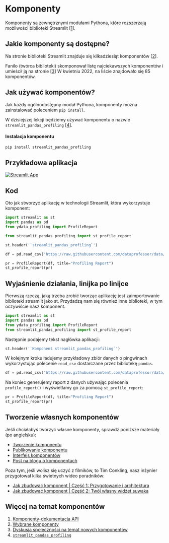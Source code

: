 # Komponenty

Komponenty są zewnętrznymi modułami Pythona, które rozszerzają możliwości biblioteki Streamlit [[1](https://docs.streamlit.io/library/components)].

## Jakie komponenty są dostępne?

Na stronie biblioteki Streamlit znajduje się kilkadziesiąt komponentów [[2](https://streamlit.io/components)].

Fanilo (twórca biblioteki) skomponował listę najciekawszych komponentów i umieścił ją na stronie [[3](https://discuss.streamlit.io/t/streamlit-components-community-tracker/4634)] W kwietniu 2022, na liście znajdowało się 85 komponentów.

## Jak używać komponentów?

Jak każdy ogólnodostępny moduł Pythona, komponenty można zainstalować poleceniem `pip install`.

W dzisiejszej lekcji będziemy używać komponentu o nazwie `streamlit_pandas_profiling` [[4](https://share.streamlit.io/okld/streamlit-gallery/main?p=pandas-profiling)].

#### Instalacja komponentu

```bash
pip install streamlit_pandas_profiling
```

## Przykładowa aplikacja

[![Streamlit App](https://static.streamlit.io/badges/streamlit_badge_black_white.svg)](https://share.streamlit.io/dataprofessor/streamlit-components/)

## Kod

Oto jak stworzyć aplikację w technologii Streamlit, która wykorzystuje komponent:

```python
import streamlit as st
import pandas as pd
from ydata_profiling import ProfileReport

from streamlit_pandas_profiling import st_profile_report

st.header('`streamlit_pandas_profiling`')

df = pd.read_csv('https://raw.githubusercontent.com/dataprofessor/data/master/penguins_cleaned.csv')

pr = ProfileReport(df, title="Profiling Report")
st_profile_report(pr)
```

## Wyjaśnienie działania, linijka po linijce

Pierwszą rzeczą, jaką trzeba zrobić tworząc aplikację jest zaimportowanie biblioteki streamlit jako st. Przydadzą nam się również inne biblioteki, w tym oczywiście nasz komponent.

```python
import streamlit as st
import pandas as pd
from ydata_profiling import ProfileReport
from streamlit_pandas_profiling import st_profile_report
```

Następnie podajemy tekst nagłówka aplikacji:

```python
st.header('`Komponent streamlit_pandas_profiling`')
```

W kolejnym kroku ładujemy przykładowy zbiór danych o pingwinach wykorzystując polecenie `read_csv` dostarczane przez bibliotekę `pandas`.

```python
df = pd.read_csv('https://raw.githubusercontent.com/dataprofessor/data/master/penguins_cleaned.csv')
```

Na koniec generujemy raport z danych używając polecenia `profile_report()` i wyświetlamy go za pomocą `st_profile_report`:
```python
pr = ProfileReport(df, title="Profiling Report")
st_profile_report(pr)
```

## Tworzenie własnych komponentów

Jeśli chciałabyś tworzyć własne komponenty, sprawdź poniższe materiały (po angielsku):
- [Tworzenie komponentu](https://docs.streamlit.io/library/components/create)
- [Publikowanie komponentu](https://docs.streamlit.io/library/components/publish)
- [Interfejs komponentów](https://docs.streamlit.io/library/components/components-api)
- [Post na blogu o komponentach](https://blog.streamlit.io/introducing-streamlit-components/)

Poza tym, jeśli wolisz się uczyć z filmików, to Tim Conkling, nasz inżynier przygotował kilka świetnych wideo poradników:
- [Jak zbudować komponent | Część 1: Przygotowanie i architektura](https://youtu.be/BuD3gILJW-Q)
- [Jak zbudować komponent | Część 2: Twój własny widżet suwaka](https://youtu.be/QjccJl_7Jco)

## Więcej na temat komponentów
1. [Komponenty-dokumentacja API](https://docs.streamlit.io/library/components)
2. [Wybrane komponenty](https://streamlit.io/components)
3. [Dyskusja społeczności na temat nowych komponentów](https://discuss.streamlit.io/t/streamlit-components-community-tracker/4634)
4. [`streamlit_pandas_profiling`](https://share.streamlit.io/okld/streamlit-gallery/main?p=pandas-profiling)

